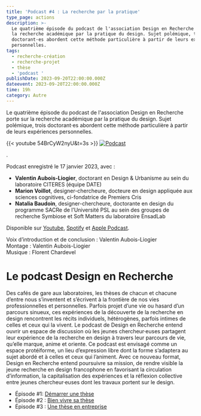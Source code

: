 ```yaml
---
title: 'Podcast #4 : La recherche par la pratique'
type_page: actions
description: >-
  Le quatrième épisode du podcast de l'association Design en Recherche porte sur
  la recherche académique par la pratique du design. Sujet polémique, trois
  doctorant·es abordent cette méthode particulière à partir de leurs expériences
  personnelles.
tags:
  - recherche-création
  - recherche-projet
  - thèse
  - 'podcast '
publishDate: 2023-09-20T22:00:00.000Z
dateevent: 2023-09-20T22:00:00.000Z
time: 19h
category: Autre
---
```


Le quatrième épisode du podcast de l'association Design en Recherche porte sur la recherche académique par la pratique du design. Sujet polémique, trois doctorant·es abordent cette méthode particulière à partir de leurs expériences personnelles.

{{\< youtube 54BrCyW2nyU\&t=3s >}}
[![Podcast](https://img.youtube.com/vi/video-id/0.jpg)](https://www.youtube.com/watch?v=54BrCyW2nyU\&t=3s)

.

Podcast enregistré le 17 janvier 2023, avec :

* **Valentin Aubois-Liogier**, doctorant en Design & Urbanisme au sein du laboratoire CITERES (équipe DATE)
* **Marion Voillot**, designer-chercheure, docteure en design appliquée aux sciences cognitives, ci-fondatrice de Premiers Cris
* **Natalia Baudoin**, designer-chercheure, doctorante en design du programme SACRe de l’Université PSL au sein des groupes de recherche Symbiose et Soft Matters du laboratoire EnsadLab

Disponible sur [Youtube](https://www.youtube.com/watch?v=54BrCyW2nyU\&t=3s "Youtube"), [Spotify](https://open.spotify.com/episode/5K71PpZ0tl1szaRvb1kpDP "Spotify") et [Apple Podcast](https://podcasts.apple.com/fr/podcast/la-recherche-par-la-pratique/id1614277217?i=1000608352288 "Apple Podcast").

Voix d’introduction et de conclusion : Valentin Aubois-Liogier<space><space><space>\
Montage : Valentin Aubois-Liogier<space><space><space>\
Musique : Florent Chardevel<space><space><space>

# Le podcast Design en Recherche

Des cafés de gare aux laboratoires, les thèses de chacun et chacune d’entre nous s’inventent et s’écrivent à la frontière de nos vies professionnelles et personnelles. Parfois projet d’une vie ou hasard d’un parcours sinueux, ces expériences de la découverte de la recherche en design rencontrent les récits individuels, hétérogènes, parfois intimes de celles et ceux qui la vivent. Le podcast de Design en Recherche entend ouvrir un espace de discussion où les jeunes chercheur·euses partagent leur expérience de la recherche en design à travers leur parcours de vie, qu’elle marque, anime et oriente. Ce podcast est envisagé comme un espace protéiforme, un lieu d’expression libre dont la forme s’adaptera au sujet abordé et à celles et ceux qui l’animent. Avec ce nouveau format, Design en Recherche entend poursuivre sa mission, de rendre visible la jeune recherche en design francophone en favorisant la circulation d’information, la capitalisation des expériences et la réflexion collective entre jeunes chercheur·euses dont les travaux portent sur le design.

* Épisode #1: [Démarrer une thèse](https://designenrecherche.org/actions/1er-episode-du-podcast-design-en-recherche/)
* Épisode #2 : [Bien vivre sa thèse](https://designenrecherche.org/actions/podcast-2-bien-vivre-sa-these/)
* Épisode #3 : [Une thèse en entreprise](https://designenrecherche.org/actions/podcast-3-une-these-en-entreprise/ "Une thèse en entreprise")
